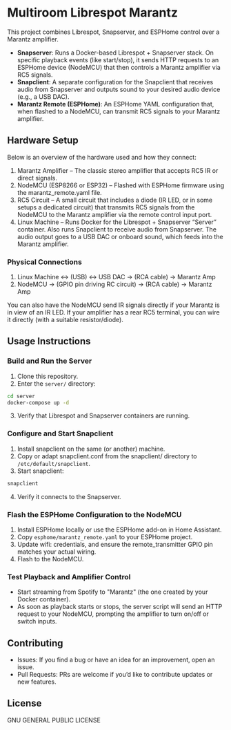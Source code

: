 # Multiroom Librespot Marantz
This project combines Librespot, Snapserver, and ESPHome control over a Marantz amplifier.
- **Snapserver**: Runs a Docker-based Librespot + Snapserver stack. On specific playback events (like start/stop), it sends HTTP requests to an ESPHome device (NodeMCU) that then controls a Marantz amplifier via RC5 signals.
- **Snapclient**: A separate configuration for the Snapclient that receives audio from Snapserver and outputs sound to your desired audio device (e.g., a USB DAC).
- **Marantz Remote (ESPHome)**: An ESPHome YAML configuration that, when flashed to a NodeMCU, can transmit RC5 signals to your Marantz amplifier.

## Hardware Setup

Below is an overview of the hardware used and how they connect:
1.	Marantz Amplifier – The classic stereo amplifier that accepts RC5 IR or direct signals.
2.	NodeMCU (ESP8266 or ESP32) – Flashed with ESPHome firmware using the marantz_remote.yaml file.
3.	RC5 Circuit – A small circuit that includes a diode (IR LED, or in some setups a dedicated circuit) that transmits RC5 signals from the NodeMCU to the Marantz amplifier via the remote control input port. 
4.	Linux Machine – Runs Docker for the Librespot + Snapserver “Server” container. Also runs Snapclient to receive audio from Snapserver. The audio output goes to a USB DAC or onboard sound, which feeds into the Marantz amplifier.

### Physical Connections
1.	Linux Machine ↔ (USB) ↔ USB DAC → (RCA cable) → Marantz Amp
2.	NodeMCU → (GPIO pin driving RC circuit) → (RCA cable) → Marantz Amp

You can also have the NodeMCU send IR signals directly if your Marantz is in view of an IR LED. If your amplifier has a rear RC5 terminal, you can wire it directly (with a suitable resistor/diode).

## Usage Instructions
### Build and Run the Server
1.	Clone this repository.
2.	Enter the `server/` directory:
```bash
cd server
docker-compose up -d
```
3.	Verify that Librespot and Snapserver containers are running.

### Configure and Start Snapclient
1.	Install snapclient on the same (or another) machine.
2.	Copy or adapt snapclient.conf from the snapclient/ directory to `/etc/default/snapclient`.
3.	Start snapclient:
```bash
snapclient
```
4.	Verify it connects to the Snapserver.

### Flash the ESPHome Configuration to the NodeMCU
1.	Install ESPHome locally or use the ESPHome add-on in Home Assistant.
2.	Copy `esphome/marantz_remote.yaml` to your ESPHome project.
3.	Update wifi: credentials, and ensure the remote_transmitter GPIO pin matches your actual wiring.
4.	Flash to the NodeMCU.

### Test Playback and Amplifier Control
- Start streaming from Spotify to "Marantz" (the one created by your Docker container).
- As soon as playback starts or stops, the server script will send an HTTP request to your NodeMCU, prompting the amplifier to turn on/off or switch inputs.


## Contributing
- Issues: If you find a bug or have an idea for an improvement, open an issue.
- Pull Requests: PRs are welcome if you’d like to contribute updates or new features.

## License
GNU GENERAL PUBLIC LICENSE
